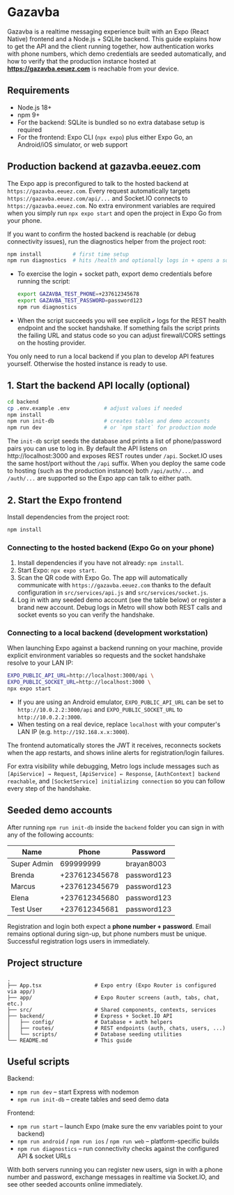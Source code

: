 # Gazavba

Gazavba is a realtime messaging experience built with an Expo (React Native) frontend and a Node.js + SQLite backend. This guide explains how to get the API and the client running together, how authentication works with phone numbers, which demo credentials are seeded automatically, and how to verify that the production instance hosted at **https://gazavba.eeuez.com** is reachable from your device.

## Requirements

- Node.js 18+
- npm 9+
- For the backend: SQLite is bundled so no extra database setup is required
- For the frontend: Expo CLI (`npx expo`) plus either Expo Go, an Android/iOS simulator, or web support

## Production backend at gazavba.eeuez.com

The Expo app is preconfigured to talk to the hosted backend at `https://gazavba.eeuez.com`. Every request automatically targets `https://gazavba.eeuez.com/api/...` and Socket.IO connects to `https://gazavba.eeuez.com`. No extra environment variables are required when you simply run `npx expo start` and open the project in Expo Go from your phone.

If you want to confirm the hosted backend is reachable (or debug connectivity issues), run the diagnostics helper from the project root:

```bash
npm install          # first time setup
npm run diagnostics  # hits /health and optionally logs in + opens a socket
```

- To exercise the login + socket path, export demo credentials before running the script:

  ```bash
  export GAZAVBA_TEST_PHONE=+237612345678
  export GAZAVBA_TEST_PASSWORD=password123
  npm run diagnostics
  ```

- When the script succeeds you will see explicit `✔` logs for the REST health endpoint and the socket handshake. If something fails the script prints the failing URL and status code so you can adjust firewall/CORS settings on the hosting provider.

You only need to run a local backend if you plan to develop API features yourself. Otherwise the hosted instance is ready to use.

## 1. Start the backend API locally (optional)

```bash
cd backend
cp .env.example .env           # adjust values if needed
npm install
npm run init-db                # creates tables and demo accounts
npm run dev                    # or `npm start` for production mode
```

The `init-db` script seeds the database and prints a list of phone/password pairs you can use to log in. By default the API listens on http://localhost:3000 and exposes REST routes under `/api`. Socket.IO uses the same host/port without the `/api` suffix. When you deploy the same code to hosting (such as the production instance) both `/api/auth/...` and `/auth/...` are supported so the Expo app can talk to either path.

## 2. Start the Expo frontend

Install dependencies from the project root:

```bash
npm install
```

### Connecting to the hosted backend (Expo Go on your phone)

1. Install dependencies if you have not already: `npm install`.
2. Start Expo: `npx expo start`.
3. Scan the QR code with Expo Go. The app will automatically communicate with `https://gazavba.eeuez.com` thanks to the default configuration in `src/services/api.js` and `src/services/socket.js`.
4. Log in with any seeded demo account (see the table below) or register a brand new account. Debug logs in Metro will show both REST calls and socket events so you can verify the handshake.

### Connecting to a local backend (development workstation)

When launching Expo against a backend running on your machine, provide explicit environment variables so requests and the socket handshake resolve to your LAN IP:

```bash
EXPO_PUBLIC_API_URL=http://localhost:3000/api \
EXPO_PUBLIC_SOCKET_URL=http://localhost:3000 \
npx expo start
```

- If you are using an Android emulator, `EXPO_PUBLIC_API_URL` can be set to `http://10.0.2.2:3000/api` and `EXPO_PUBLIC_SOCKET_URL` to `http://10.0.2.2:3000`.
- When testing on a real device, replace `localhost` with your computer's LAN IP (e.g. `http://192.168.x.x:3000`).

The frontend automatically stores the JWT it receives, reconnects sockets when the app restarts, and shows inline alerts for registration/login failures.

For extra visibility while debugging, Metro logs include messages such as `[ApiService] → Request`, `[ApiService] ← Response`, `[AuthContext] backend reachable`, and `[SocketService] initializing connection` so you can follow every step of the handshake.

## Seeded demo accounts

After running `npm run init-db` inside the `backend` folder you can sign in with any of the following accounts:

| Name          | Phone          | Password     |
|---------------|----------------|--------------|
| Super Admin   | 699999999      | brayan8003   |
| Brenda        | +237612345678  | password123  |
| Marcus        | +237612345679  | password123  |
| Elena         | +237612345680  | password123  |
| Test User     | +237612345681  | password123  |

Registration and login both expect a **phone number + password**. Email remains optional during sign-up, but phone numbers must be unique. Successful registration logs users in immediately.

## Project structure

```
.
├── App.tsx                 # Expo entry (Expo Router is configured via app/)
├── app/                    # Expo Router screens (auth, tabs, chat, etc.)
├── src/                    # Shared components, contexts, services
├── backend/                # Express + Socket.IO API
│   ├── config/             # Database + auth helpers
│   ├── routes/             # REST endpoints (auth, chats, users, ...)
│   └── scripts/            # Database seeding utilities
└── README.md               # This guide
```

## Useful scripts

Backend:

- `npm run dev` – start Express with nodemon
- `npm run init-db` – create tables and seed demo data

Frontend:

- `npm run start` – launch Expo (make sure the env variables point to your backend)
- `npm run android` / `npm run ios` / `npm run web` – platform-specific builds
- `npm run diagnostics` – run connectivity checks against the configured API & socket URLs

With both servers running you can register new users, sign in with a phone number and password, exchange messages in realtime via Socket.IO, and see other seeded accounts online immediately.
